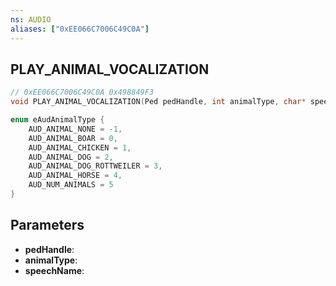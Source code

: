 ```yaml
---
ns: AUDIO
aliases: ["0xEE066C7006C49C0A"]
---
```

## PLAY_ANIMAL_VOCALIZATION

```c
// 0xEE066C7006C49C0A 0x498849F3
void PLAY_ANIMAL_VOCALIZATION(Ped pedHandle, int animalType, char* speechName);
```

```c
enum eAudAnimalType {
	AUD_ANIMAL_NONE = -1,
	AUD_ANIMAL_BOAR = 0,
	AUD_ANIMAL_CHICKEN = 1,
	AUD_ANIMAL_DOG = 2,
	AUD_ANIMAL_DOG_ROTTWEILER = 3,
	AUD_ANIMAL_HORSE = 4,
	AUD_NUM_ANIMALS = 5
}
```

## Parameters
* **pedHandle**:
* **animalType**:
* **speechName**:

